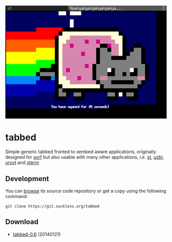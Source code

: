 ![tabbed running nyancat](tabbed.png)

tabbed
======
Simple generic tabbed fronted to xembed aware applications, originally designed
for [surf](//surf.suckless.org) but also usable with many other applications,
i.e. [st](//st.suckless.org), [uzbl](https://www.uzbl.org/),
[urxvt](https://software.schmorp.de/pkg/rxvt-unicode.html) and
[xterm](https://invisible-island.net/xterm/)

Development
-----------
You can [browse](//git.suckless.org/tabbed/) its source code repository or get a
copy using the following command:

	git clone https://git.suckless.org/tabbed

Download
--------
* [tabbed-0.6](//dl.suckless.org/tools/tabbed-0.6.tar.gz) (20140121)

